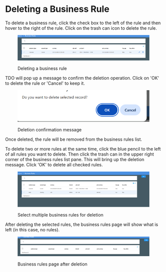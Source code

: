 # Deleting a Business Rule

To delete a business rule, click the check box to the left of the rule and then hover to the right of the rule.  Click on the trash can icon to delete the rule.

<figure><img src="../../../../../.gitbook/assets/image (435).png" alt=""><figcaption><p>Deleting a business rule</p></figcaption></figure>

TDO will pop up a message to confirm the deletion operation.  Click on 'OK' to delete the rule or 'Cancel' to keep it.

<figure><img src="../../../../../.gitbook/assets/image (436).png" alt=""><figcaption><p>Deletion confirmation message</p></figcaption></figure>

Once deleted, the rule will be removed from the business rules list.

To delete two or more rules at the same time, click the blue pencil to the left of all rules you want to delete.  Then click the trash can in the upper right corner of the business rules list pane.  This will bring up the deletion message. Click 'OK' to delete all checked rules.&#x20;

<figure><img src="../../../../../.gitbook/assets/image (437).png" alt=""><figcaption><p>Select multiple business rules for deletion</p></figcaption></figure>

After deleting the selected rules, the business rules page will show what is left (in this case, no rules).

<figure><img src="../../../../../.gitbook/assets/image (438).png" alt=""><figcaption><p>Business rules page after deletion</p></figcaption></figure>
